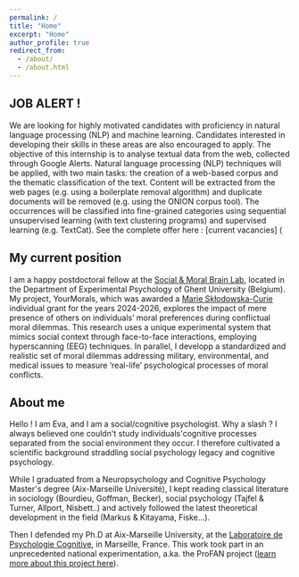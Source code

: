 ```yaml
---
permalink: /
title: "Home"
excerpt: "Home"
author_profile: true
redirect_from: 
  - /about/
  - /about.html
---
```


## JOB ALERT !

We are looking for highly motivated candidates with proficiency in natural language processing (NLP) and machine learning. 
Candidates interested in developing their skills in these areas are also encouraged to apply.
The objective of this internship is to analyse textual data from the web, collected through Google Alerts. 
Natural language processing (NLP) techniques will be applied, with two main tasks: the creation of a web-based corpus and the thematic classification of the text. 
Content will be extracted from the web pages (e.g. using a boilerplate removal algorithm) and duplicate documents will be removed (e.g. using the ONION corpus tool). 
The occurrences will be classified into fine-grained categories using sequential unsupervised learning (with text clustering programs) and supervised learning (e.g. TextCat).
See the complete offer here : [current vacancies] (

## My current position

I am a happy postdoctoral fellow at the [Social & Moral Brain Lab](https://moralsocialbrain.com/), located in the Department of Experimental Psychology of Ghent University (Belgium). 
My project, YourMorals, which was awarded a [Marie Skłodowska-Curie](https://cordis.europa.eu/project/id/101108680) individual grant for the years 2024-2026, explores the impact of mere presence of others on individuals’ moral preferences during conflictual moral dilemmas. 
This research uses a unique experimental system that mimics social context through face-to-face interactions, employing hyperscanning (EEG) techniques.
In parallel, I developp a standardized and realistic set of moral dilemmas addressing military, environmental, and medical issues to measure ‘real-life’ psychological processes of moral conflicts.


## About me
Hello ! I am Eva, and I am a social/cognitive psychologist. Why a slash ? 
I always believed one couldn't study individuals'cognitive processes separated from the social environment they occur. I therefore cultivated a scientific background straddling social psychology legacy and cognitive psychology. 

While I graduated from a Neuropsychology and Cognitive Psychology Master's degree (Aix-Marseille Université), I kept reading classical literature in sociology (Bourdieu, Goffman, Becker), social psychology (Tajfel & Turner, Allport, Nisbett..) and actively followed the latest theoretical development in the field (Markus & Kitayama, Fiske...). 

Then I defended my Ph.D at Aix-Marseille University, at the [Laboratoire de Psychologie Cognitive](https://lpc.univ-amu.fr/fr), in Marseille, France. This work took part in an unprecedented national experimentation, a.ka. the ProFAN project ([learn more about this project here](https://www.education.gouv.fr/bo/16/Hebdo41/MENB1628228N.htm)).

